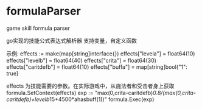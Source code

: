 # formulaParser
game skill formula parser

go实现的技能公式表达式解析器
支持变量，自定义函数

示例:
  effects := make(map[string]interface{})
	effects["levela"] = float64(10)
	effects["levelb"] = float64(40)
	effects["crita"] = float64(30)
	effects["caritdefb"] = float64(10)
	effects["buffa"] =  map[string]bool{"1": true}
  
  effects 为技能需要的参数。在实际游戏中，从施法者和受击者身上获取
	formula.SetContext(effects)
	exp := "max(0,crita-caritdefb)*0.8/(max(0,crita-caritdefb)+levelb*15+4500*ahasbuff(1))"
	formula.Exec(exp)
